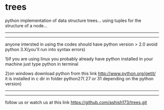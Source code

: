 trees
=====

python implementation of data structure trees...
using tuples for the structure of a node...

---------------------------------------------------------------
---------------------------------------------------------------
anyone intersted in using the codes should have python version > 2.0 avoid python 3.X(you'll run into syntax errors)


1)if you are using linux you probably already have python installed in your machine just type python in terminal


2)on windows download python from this link http://www.python.org/getit/ it is installed in c dir in folder python27( 27 or 31 depending on the python version)

---------------------------------------------------------------
---------------------------------------------------------------
follow us or watch us at this link https://github.com/ashish173/trees.git
